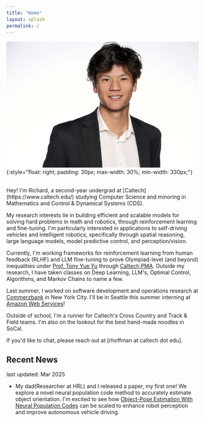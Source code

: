 ```yaml
---
title: "Home"
layout: splash
permalink: /
---
```


![Richard Hoffmann](richard.jpeg)
{:style="float: right; padding: 30px; max-width: 30%; min-width: 330px;"}

<br/>
Hey! I'm Richard, a second-year undergrad at [Caltech](https://www.caltech.edu/) studying Computer Science and minoring in Mathematics and Control & Dynamical Systems (CDS). 

My research interests lie in building efficient and scalable models for solving hard problems in math and robotics, through reinforcement learning and fine-tuning. I'm particularly interested in applications to self-driving vehicles and intelligent robotics, specifically through spatial reasoning, large language models, model predictive control, and perception/vision.

Currently, I'm working frameworks for reinforcement learning from human feedback (RLHF) and LLM fine-tuning to prove Olympiad-level (and beyond) inequalities under [Prof. Tony Yue Yu](https://tyy.caltech.edu/) through [Caltech PMA](https://pma.caltech.edu/). Outside my research, I have taken classes on Deep Learning, LLM's, Optimal Control, Algorithms, and Markov Chains to name a few.

Last summer, I worked on software development and operations research at [Commerzbank](https://www.commerzbank.de/group/) in New York City. I'll be in Seattle this summer interning at [Amazon Web Services](https://aws.amazon.com/?nc2=h_lg)!

Outside of school, I'm a runner for Caltech's Cross Country and Track & Field teams. I'm also on the lookout for the best hand-made noodles in SoCal. 

If you'd like to chat, please reach out at [rhoffman at caltech dot edu].

## Recent News
last updated: Mar 2025
- My dad(Researcher at HRL) and I released a paper, my first one! We explore a novel neural population code method to accurately estimate object orientation. I'm excited to see how [Object-Pose Estimation With Neural Population Codes](https://arxiv.org/abs/2502.13403) can be scaled to enhance robot perception and improve autonomous vehicle driving. 